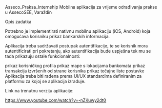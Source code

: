 Asseco_Praksa_Internship
Mobilna aplikacija za vrijeme odrađivanja prakse u AssecoSEE, Varaždin

Opis zadatka

Potrebno je implementirati nativnu mobilnu aplikaciju (iOS, Android) koja omogućava korisniku prikaz bankarskih informacija.

Aplikacija treba sadržavati postupak autentifikacije, te se korisnik mora autentificirati pri pokretanju, ako autentifikacija bude uspješna tek mu se tada prikazuju ostale funkcionalnosti:

prikaz korisničkog profila
prikaz mape s lokacijama bankomata
prikaz transakcija izvršenih od strane korisnika
prikaz tečajne liste
postavke
Aplikacija treba biti rađena prema UI/UX standardima definiranim za platformu za kojoj se aplikacija izrađuje.

Link na trenutnu verziju aplikacije:

https://www.youtube.com/watch?v=-nZKuwy2dt0
